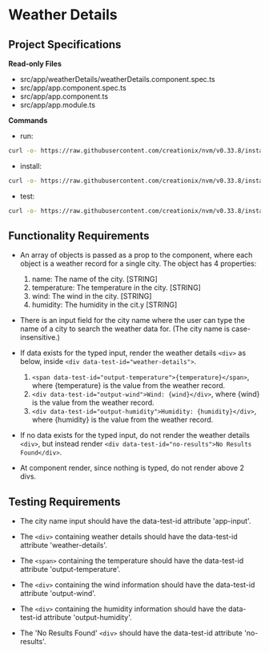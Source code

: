 # Weather Details

## Project Specifications

**Read-only Files**
- src/app/weatherDetails/weatherDetails.component.spec.ts
- src/app/app.component.spec.ts
- src/app/app.component.ts
- src/app/app.module.ts

**Commands**
- run: 
```bash
curl -o- https://raw.githubusercontent.com/creationix/nvm/v0.33.8/install.sh | bash && export NVM_DIR=$HOME/.nvm && . $NVM_DIR/nvm.sh && nvm install 10.13 && nvm use 10.13 && npm start
```
- install: 
```bash
curl -o- https://raw.githubusercontent.com/creationix/nvm/v0.33.8/install.sh | bash && export NVM_DIR=$HOME/.nvm && . $NVM_DIR/nvm.sh && nvm install 10.13 && nvm use 10.13 && npm install
```
- test: 
```bash
curl -o- https://raw.githubusercontent.com/creationix/nvm/v0.33.8/install.sh | bash && export NVM_DIR=$HOME/.nvm && . $NVM_DIR/nvm.sh && nvm install 10.13 && nvm use 10.13 && npm test
```

## Functionality Requirements

- An array of objects is passed as a prop to the component, where each object is a weather record for a single city. The object has 4 properties:
    1. name: The name of the city. [STRING]
    2. temperature: The temperature in the city. [STRING]
    3. wind: The wind in the city. [STRING]
    4. humidity: The humidity in the cit.y [STRING]

- There is an input field for the city name where the user can type the name of a city to search the weather data for. (The city name is case-insensitive.)

- If data exists for the typed input, render the weather details `<div>` as below, inside `<div data-test-id="weather-details">`.
    1. `<span data-test-id="output-temperature">{temperature}</span>`, where {temperature} is the value from the weather record.
    2. `<div data-test-id="output-wind">Wind: {wind}</div>`, where {wind} is the value from the weather record.
    3. `<div data-test-id="output-humidity">Humidity: {humidity}</div>`, where {humidity} is the value from the weather record.

- If no data exists for the typed input, do not render the weather details `<div>`, but instead render `<div data-test-id="no-results">No Results Found</div>`.

- At component render, since nothing is typed, do not render above 2 divs.

## Testing Requirements

- The city name input should have the data-test-id attribute 'app-input'.

- The `<div>` containing weather details should have the data-test-id attribute 'weather-details'.

- The `<span>` containing the temperature should have the data-test-id attribute 'output-temperature'.

- The `<div>` containing the wind information should have the data-test-id attribute 'output-wind'.

- The `<div>` containing the humidity information should have the data-test-id attribute 'output-humidity'.

- The 'No Results Found' `<div>` should have the data-test-id attribute 'no-results'.